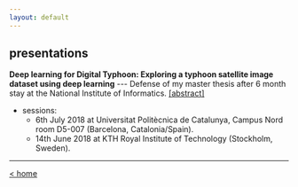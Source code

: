 ```yaml
---
layout: default
---
```


## presentations

**Deep learning for Digital Typhoon: Exploring a typhoon satellite image dataset using deep learning** --- Defense of my master thesis after 6 month stay at the National Institute of Informatics. [[abstract]](master_thesis_abstract.md) 
  - sessions:
    - 6th July 2018 at Universitat Politècnica de Catalunya, Campus Nord room D5-007 (Barcelona, Catalonia/Spain).
    - 14th June 2018 at KTH Royal Institute of Technology (Stockholm, Sweden).
 
---

[< home](research.md)
  
